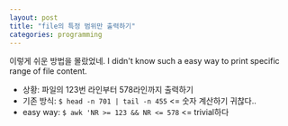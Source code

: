 ```yaml
---
layout: post
title: "file의 특정 범위만 출력하기"
categories: programming
---
```


이렇게 쉬운 방법을 몰랐었네. I didn't know such a easy way to print specific range of file content.

- 상황: 파일의 123번 라인부터 578라인까지 출력하기
- 기존 방식: `$ head -n 701 | tail -n 455` <= 숫자 계산하기 귀찮다.. 
- easy way: `$ awk 'NR >= 123 && NR <= 578` <= trivial하다


